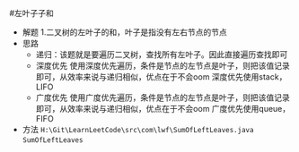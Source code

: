 #左叶子子和
- 解题
    1.二叉树的左叶子的和，叶子是指没有左右节点的节点
- 思路
    - 递归：该题就是要遍历二叉树，查找所有左叶子。因此直接遍历查找即可
    - 深度优先
        使用深度优先遍历，条件是节点的左节点是叶子，则把该值记录即可，从效率来说与递归相似，优点在于不会oom
        深度优先使用stack，LIFO
    - 广度优先
        使用广度优先遍历，条件是节点的左节点是叶子，则把该值记录即可，从效率来说与递归相似，优点在于不会oom
        广度优先使用queue，FIFO        
- 方法
    `H:\Git\LearnLeetCode\src\com\lwf\SumOfLeftLeaves.java`
    `SumOfLeftLeaves`